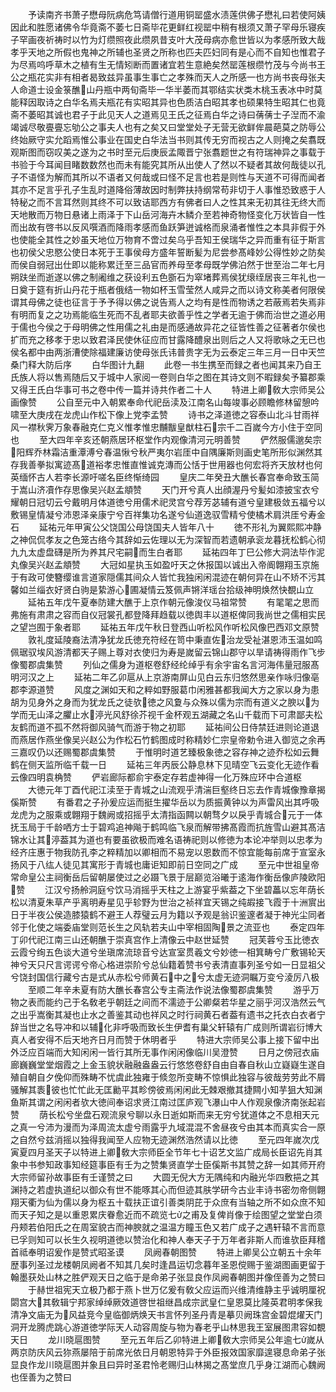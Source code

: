 <!-- { "loadSidebar": true } -->
　　予读南齐书萧子懋母阮病危笃请僧行道用铜罂盛水渍莲供佛子懋礼曰若使阿姨因此和胜愿诸佛令华竟斋不萎七日斋毕花更鲜红视罂中稍有根须又萧子罕母乐寝疾子罕画夜祈祷时以竹为灯缵照夜此缵夙昔支叶大茂母病亦愈世皆以为孝感所致大哉孝乎天地之所假也鬼神之所辅也圣贤之所称也匹夫匹妇同有是心而不自知也惟君子为尽焉呜呼草木之植有生无情矧断而置诸宜若生意絶矣然罂莲根缵竹茂与今尚书王公之瓶花实非有相者曷致兹异虽事生事亡之孝殊而天人之所感一也方尚书丧母张夫人命道士设金箓醮山丹瓶中两旬斋毕一华半萎而其鄂结实状类木桃玉表冰中时莫能释因取诗之白华名焉夫瓶花有实昭其异也色质洁白昭其孝也硕果特生昭其仁也竟斋不萎昭其诚也君子于此见天人之道焉见王氏之征焉白华之诗曰蒨蒨士子湼而不渝竭诚尽敬亹亹忘劬公之事夫人也有之矣又曰堂堂处子无营无欲鲜侔晨葩莫之防辱公终始厥守实允蹈焉惟公事业在国史白华法当书则其传无穷而视古之人则掩之矣翥既观斯图而窃叹美之遂为之书时至元后庚辰孟陬晋宁张翥题世之有符瑞神异之事载于书验于今耳闻目睹数数然也而未有能究其所从出使人了然以不疑者其故何哉徒以孔子不语怪为解而其所以不语者又何哉或曰怪不足言也若是则性与天道不可得而闻者其亦不足言乎孔子生乱时道降俗薄故因时制弊扶持纲常苟非切于人事惟恐致惑于人特秘之而不言耳然则其终不可以致诘耶西方有佛者曰人之性其来无初其往无终大而天地散而万物日悬诸上雨泽于下山岳河海卉木鳞介至若神奇物怪变化万状皆自一性而出故有啓书以反风噀酒而降雨孝感而鱼跃笋迸诚格而泉涌者惟性之本具非假于外也使能全其性之妙虽天地位万物育不啻过矣乌乎吾知王侯瑞华之异而重有征于斯言也初侯父忠愍公使日本死于王事侯母方盛年誓断髪为尼尝参髙峰妙公得性妙之防矣而侯自弱冠出仕即以能称累迁至三品官而养母至孝母既学佛泊然于世至治二年七月朔趺坐而逝遂以佛之制阇维之获设利五色斵石为窣堵葬焉侯犹缞绖居丧三年礼也一日奠于筵有折山丹花于瓶者俄结一物如杯玉雪莹然人咸异之而以诗文称美者何限侯谓其母佛之徒也征言于予予得以佛之说告焉人之均有是性而物诱之若蔽焉若失焉非有明而复之之功焉能临生死而不乱者耶夫欲善乎性之学者无逾于佛而治世之道必用于儒也今侯之于母明佛之性用儒之礼由是而感通故异花之征皆性善之征著者尔侯也扩而充之移孝于忠以致君泽民使休征应而甘露降醴泉出则后之人又将歌咏之无已也侯名都中由两浙漕使除福建廉访使母张氏讳普贵字无为云泰定三年三月一日中天竺桑门释大防后序
　　白华图计九翻
　　此卷一书生携至而録之者也闻其来乃自王氏族人将以售焉随后又于城中人家阅一卷则白华之图在其诗文则不暇録矣予纂郡乘又得王氏白华事可书之卷中传一篇并诗共作者二十人
　　特进上卿敎大宗师吴公画像赞
　　公自至元中入朝累奉命代祀岳渎及江南名山每竣事必顾瞻修林留憩吟啸至大庚戌在龙虎山作松下像上党李孟赞
　　诗书之泽道徳之容泰山北斗甘雨祥风一襟秋霁万象春融克仁克义惟孝惟忠黼黻皇猷柱石宗千二百嵗今方小住于空同也
　　至大四年辛亥还朝燕居环枢堂作内观像清河元明善赞
　　俨然服儒邈矣宗阳辉乔林霜洁重潭溥兮春温愀兮秋严夷尔岩厓中自隅廉斯则画史笔所形似渊然其存我善拳拟寓迹髙道裕孝忠惟直惟诚克漙而公恬于世用器也何宏将齐天放材也何英缅怀古人若李长源吁嗟名臣终惭绮园
　　皇庆二年癸丑大醮长春宫奉命致玉简于嵩山济凟作存思像吴兴赵孟頫赞
　　天门开兮真人出顔渥丹兮髪如漆披宝衣兮耀朝日冠切云兮戴明月体道徳兮用儒术祀灵宫兮荐芳苾辅有道兮皇建极敛五福兮以敷锡皇情凝兮沛恩泽亲康宁兮百祥集功名遂兮仙道逸驭雪精兮使橘术肩洪厓兮寿金石
　　延祐元年甲寅公父饶国公母饶国夫人皆年八十
　　徳不形礼为翼熙熙冲静之神侃侃孝友之色笼古络今其辞如云佐理以无为深智而若遗朝承衮龙暮抚松鹤心彻九九太虚盘礴是所为养其尺宅嗣而生白者耶
　　延祐四年丁巳公修大洞法毕作泥丸像吴兴赵孟頫赞
　　大冠如星执玉如盈吁天之休报国以诚出入帝阍翺翔玉京施于有政可使簪缨谁言道家隠儒其间众人皆忙我独闲闲混迹在朝何异在山不矫不污其馨如兰缁衣好贤白驹是絷游心圃凝情云笈佩声锵洋瑶台拾级神明焕然快覩山立
　　延祐五年戊午夏奉防建大醮于上京作朝元像浚仪马祖常赞
　　有毣毣之思而弗施有肃肃之容而自仪冠裳孔都登降拜趋载以徳舆丰以道枢俾同我尚世之儒相实民之望岂囿于象者耶
　　延祐五年戊午秋日登西山听松风作听松风像巴西邓文原赞
　　敦礼度延陵裔法清净犹龙氏徳充符经在笥中秉直佐治龙受祉湛恩沛玉温如鸣佩琚驭埃风游清都天子赐上尊对衣使归为寿是嵗留云锦山郡守以旱请祷得雨作飞步像蜀郡虞集赞
　　列仙之儒身为道枢卷舒经纶绰乎有余宇宙名言河海伟量冠服髙明河汉之上
　　延祐二年乙卯扈从上京游南屏山见白云东归悠然思亲作咏归像亳郡李源道赞
　　风度之渊如天和之粹如野服葛巾闲雅甚都我闻大方之家以身为患胡为见身外之身而为犹龙氏之徒欤徳之风夐与众殊以儒为宗而有道义之腴以为学而无山泽之臞止水渟光风舒徐芥视千金杯观五湖藏之名山千载而下可肃鄙夫松友鹤而道不孤不然将御风骑气而游于物之初耶
　　延祐间公日侍禁廷进则论道退而燕居作燕坐像吴兴赵公为作松石竹鹤图成时称精妙仁宗皇帝勅令进入御览之余再三嘉叹仍以还赐蜀郡虞集赞
　　于惟明时道艺臻极象徳之容存神之迹乔松如云舞鹤在侧天监所临千载一日
　　延祐三年丙辰公静息林下见晴空飞云变化无迹作看云像四明袁桷赞
　　俨岩廊际都俞宇泰定存若虚神得一化万殊应环中合道枢
　　大徳元年丁酉代祀江渎至于青城之山流观乎清湍巨壑终日忘去作青城像豫章揭傒斯赞
　　有番君之子孙爰应运而挺生擢华岳以为质振黄钟以为声雷风出其呼吸龙虎为之服乘或翺翔于魏阙或招摇乎太清指函闗以朝骛夕以戾乎青城合元于一体抚玉局于千龄哂方士于碧鸡追神飚于鹤鸣临飞泉而解带拂髙霞而抗旌雪山避其髙洁锦水让其渟葢其为道也有要虽欲极而难名语祷祀则以修徳为本论冲举则以忠孝为经齐庄惠于物我防孔李之粹精加以卿相而不易宠以恩数而不惊宜能每前席于宣室永扬风于八纮人徒见其寓形于青城也庸讵知即前日空同之广成
　　至元中世祖皇帝常命皇公主祠衡岳后留朝屡使过之必蹑飞景于层巅览浴曦于逺海作衡岳像庐陵欧阳赞
　　江汉兮扬舲洞庭兮饮马消摇乎天柱之上游宴乎紫葢之下坐碧藟以忘年荫长松以清夏朱草产乎离明寿星见乎轸野为世治之祯祥宜天锡之纯嘏接飞霞于十洲賔出日于半夜公侯造膝猿鹤不避王人荐璧云月为籍以予观是翁识鉴邃者凝于神光尘同者邻于化使之端委庙堂则范长生之风轨若夫山中宰相固陶景之流亚也
　　泰定四年丁卯代祀江南三山还朝醮于崇真宫作上清像云中赵世延赞
　　冠芙蓉兮玉比徳衣云霞兮绚五色谈大道兮坐瑱席流琼音兮达宣室贯羲文兮妙徳一相箕畴兮广敷锡轮天神兮天只尺言谔谔兮帝心格进崇阶兮总仙籍着赞书兮表清直事列圣兮如一日显祖父兮饶封国信行藏兮古是式从赤松兮师黄石中之兮太虚无迹洞瞩万变兮淩厉八极
　　至顺二年辛未夏有防大醮长春宫公专主斋法作说法像蜀郡虞集赞
　　游乎万物之表而能约己于名敎老乎朝廷之间而不濡迹于公卿粲若华星之丽乎河汉浩然云气之出乎嵩衡其凝也止水之善鉴其动也祥风之时行祠黄石者葢有遗书之托衣白衣者宁辞当世之名导冲和以辅化非呼吸而致长生伊耆有巢父轩辕有广成则所谓岩衍博大真人者安得不后天地齐日月而赞于休明者乎
　　特进大宗师吴公事上接下留中出外泛应百端而大知闲闲一皆行其所无事作闲闲像临川吴澄赞
　　日月之傍冠衣庙廊巍巍堂堂烟霞之上金玉貌状融融盎盎云行悠悠卷舒自由自春自秋山立嶷嶷生遂自殖自朝自夕俛仰而殊畴不忧虞此独雍于倐忽所变畴不惊惧此独容与彼哉劳劳此不屑骚解其袠彼也忙忙此无匡勷平其畛傍彼焉闲闲此无棘艰撤其捷闗小知芋狙大知渊鱼斯其谓之闲闲者欤大徳间奉诏求贤江南过匡庐观飞瀑山中人作观泉像济南张起岩赞
　　荫长松兮坐盘石观流泉兮聊以永日逝如斯而来无穷兮犹道体之不息相天元之真一兮沛为漫而为泽周流太虚兮雨露乎九域混混不舍昼夜兮由其本而真实合一原之自然兮兹消摇以独得我闻至人应物无迹渊然浩然请以比徳
　　至元四年嵗次戊寅夏四月圣天子以特进上卿敎大宗师臣全节年七十诏艺文监广成局长臣诏先肖其象中书参知政事知经筵事臣有壬为之赞集贤直学士臣傒斯书其赞之辞一如其师开府大宗师留孙故事臣有壬谨赞之曰
　　大圆无倪大方无隅纯和内融光华四敷挹之其渊持之若虚执道纪以御众有世不能啄其心而但迹其肤学研今古业丰诗书密勿帝侧翺翔天衢为仙为儒以身为枢五十载扶正谊引善类阴芘于众庶有当轴之所不如众庶不知而天子知之是以重恩累庆眷愈近而不疏览七之甫及复俾肖像于绘图望之堂堂白须丹颊若伯阳氏之在周室貌古而神腴就之温温方瞳玉色又若广成子之遇轩辕不言而意已孚则知可以长生久视明道徳以赞治化和神人奉天子于万年者非斯人而谁欤臣拜稽首祗奉明诏爰作是赞式昭圣谟
　　凤阙春朝图赞
　　特进上卿吴公立朝五十余年歴事列圣过龙楼朝凤阙者不知其几矣时逢昌运切念暮年圣恩傥赐于鉴湖图画更留于翰墨获处山林之胜俨观天日之临于是命弟子张显良作凤阙春朝图并像侄善为之赞曰
　　于赫世祖宪天立极乃都于燕卜世万亿爰有敎父应运而兴维清维静主乎诚明厘祝閟宫大其敎辑宁邦家绰绰厥效道啓世祖继昌成宗武皇仁皇恩莫比隆英君明孝保我清净文庙无为风益竞今皇临御炳焕天书言怀列圣丹青是摹贝阙珠宫金碧焜燿天门洞开龙腾虎跳心游道徳学际天人动容周旋与物为春老乎山林思我王室展图肃容如覩天日
　　龙川晓扈图赞
　　至元五年后乙卯特进上卿敎大宗师吴公年逾七嵗从两京防庆风云狝燕屡陪于前席光依日月朝恩特异于外臣报效国家靡遑寝息命弟子张显良作龙川晓扈图并象且曰异时圣君怜老赐归山林揭之髙堂庶几乎身江湖而心魏阙也侄善为之赞曰

